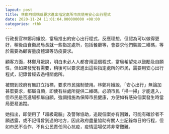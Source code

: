 ```yaml
---
layout: post
title: 林鄭月娥稱或要求進出指定處所市民使用安心出行程式
date: 2020-11-24 11:01:04.000000000 +08:00
categories: rthk
---
```


行政長官林鄭月娥說，當局推出的安心出行程式，反應理想，但認為可以做得更好，稍後由食衞局局長就一些指定處所，包括餐廳等，會要求他們裝設二維碼，等於需要為顧客量度體溫等防疫要求。

顧客方面，林鄭月娥說，明白未必人人都會用這個程式，當局希望先以鼓勵及自願性，但如果發覺有需要，稍後可以要求進出這些指定處所的市民，需要用安心出行程式，記錄曾經去過相關處所。

被問到政府有無訂立指標，要求市民強制使用。林鄭月娥說，「安心出行」無論加甚麼要求，都屬自願，即使有些處所提供二維碼，必須市民「掃一掃」才能進入，但市民是否進場都屬自願，強調措施為保障市民健康，方便如有感染個案發生時當局更易追蹤。

她指出，即使用了「超級電腦」及警隊協助，追蹤個案亦有困難，可能有確診者不願透露，或不記得曾到過的地方，因此政府盡量協助有關人士記錄每日的行程，但如市民不合作，不負公民責任同心抗疫，疫情這場仗將非常艱難。

